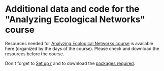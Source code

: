 # Additional data and code for the "Analyzing Ecological Networks" course

Resources needed for [Analyzing Ecological Networks course](https://econetoolbox.github.io/) is available here (organized by the days of the course). Please check and download the resources before the course. 

Don't forget to [Set up r](https://econetoolbox.github.io/chapters/setting-up-r.html) and to download the [packages required](https://econetoolbox.github.io/chapters/install-packages.html). 


